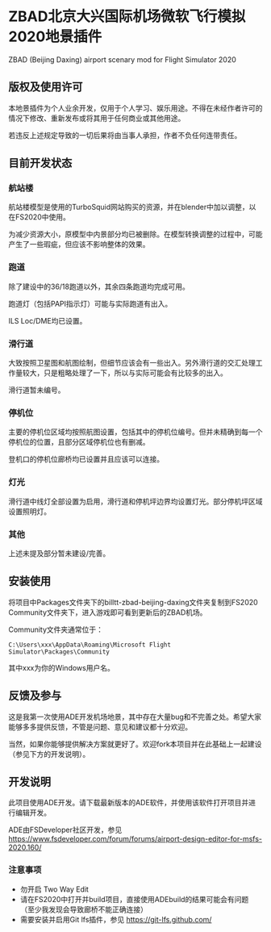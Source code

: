 # ZBAD北京大兴国际机场微软飞行模拟2020地景插件

ZBAD (Beijing Daxing) airport scenary mod for Flight Simulator 2020

## 版权及使用许可

本地景插件为个人业余开发，仅用于个人学习、娱乐用途。不得在未经作者许可的情况下修改、重新发布或将其用于任何商业或其他用途。

若违反上述规定导致的一切后果将由当事人承担，作者不负任何连带责任。

## 目前开发状态

### 航站楼

航站楼模型是使用的TurboSquid网站购买的资源，并在blender中加以调整，以在FS2020中使用。

为减少资源大小，原模型中内景部分均已被删除。在模型转换调整的过程中，可能产生了一些瑕疵，但应该不影响整体的效果。

### 跑道

除了建设中的36/18跑道以外，其余四条跑道均完成可用。

跑道灯（包括PAPI指示灯）可能与实际跑道有出入。

ILS Loc/DME均已设置。

### 滑行道

大致按照卫星图和航图绘制，但细节应该会有一些出入。另外滑行道的交汇处理工作量较大，只是粗略处理了一下，所以与实际可能会有比较多的出入。

滑行道暂未编号。

### 停机位

主要的停机位区域均按照航图设置，包括其中的停机位编号。但并未精确到每一个停机位的位置，且部分区域停机位也有删减。

登机口的停机位廊桥均已设置并且应该可以连接。

### 灯光

滑行道中线灯全部设置为启用，滑行道和停机坪边界均设置灯光。部分停机坪区域设置照明灯。

### 其他

上述未提及部分暂未建设/完善。

## 安装使用

将项目中Packages文件夹下的billtt-zbad-beijing-daxing文件夹复制到FS2020 Community文件夹下，进入游戏即可看到更新后的ZBAD机场。

Community文件夹通常位于：

`C:\Users\xxx\AppData\Roaming\Microsoft Flight Simulator\Packages\Community`

其中xxx为你的Windows用户名。

## 反馈及参与

这是我第一次使用ADE开发机场地景，其中存在大量bug和不完善之处。希望大家能够多多提供反馈，不管是问题、意见和建议都十分欢迎。

当然，如果你能够提供解决方案就更好了。欢迎fork本项目并在此基础上一起建设（参见下方的开发说明）。

## 开发说明

此项目使用ADE开发。请下载最新版本的ADE软件，并使用该软件打开项目并进行编辑开发。

ADE由FSDeveloper社区开发，参见 https://www.fsdeveloper.com/forum/forums/airport-design-editor-for-msfs-2020.160/

### 注意事项

- 勿开启 Two Way Edit
- 请在FS2020中打开并build项目，直接使用ADEbuild的结果可能会有问题（至少我发现会导致廊桥不能正确连接）
- 需要安装并启用Git lfs插件，参见 https://git-lfs.github.com/
